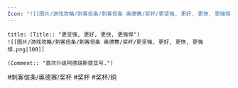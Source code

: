 ```yaml
---
Icon: "![[图片/游戏攻略/刺客信条/刺客信条 奥德赛/奖杯/更坚强, 更好, 更快, 更强悍.png|30]]"
---
```

```ad-common-bronze-trophy
title: (Title:: "更坚强, 更好, 更快, 更强悍")
![[图片/游戏攻略/刺客信条/刺客信条 奥德赛/奖杯/更坚强, 更好, 更快, 更强悍.png|100]]

(Comment:: "首次升级阿德瑞斯提亚号.")
```

#刺客信条/奥德赛/奖杯 #奖杯 #奖杯/铜
